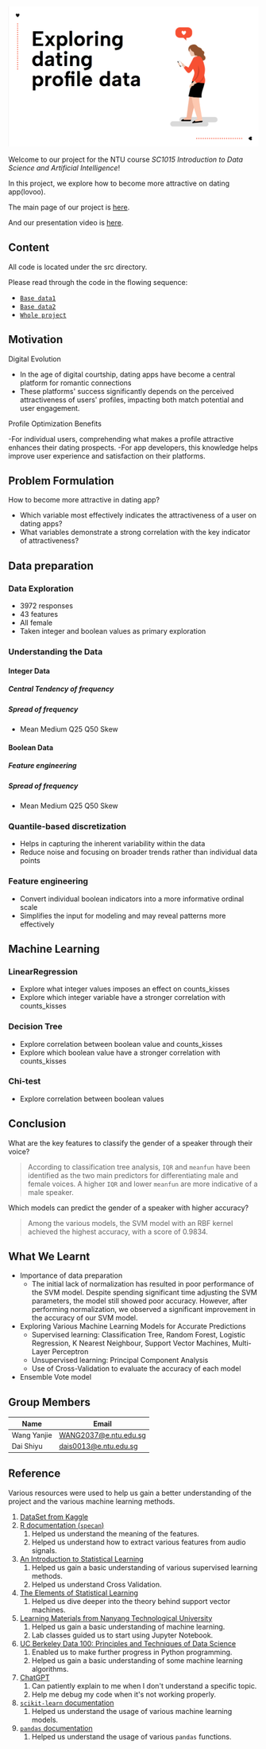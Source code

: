![](cover.png)

Welcome to our project for the NTU course *SC1015 Introduction to Data Science and Artificial Intelligence*!

In this project, we explore how to become more attractive on dating app(lovoo).

The main page of our project is [here](https://pufanyi.github.io/GenderRecognitionByVoice).

And our presentation video is [here](https://youtu.be/sWD81_SmO8E).

## Content

All code is located under the src directory.

Please read through the code in the flowing sequence:

- [`Base data1`](lovoo_v3_users_api-results.csv)
- [`Base data2`](lovoo_v3_users_instances.csv)
- [`Whole project`](1015P_gp7.ipynb)

## Motivation

Digital Evolution

- In the age of digital courtship, dating apps have become a central platform for romantic connections
- These platforms' success significantly depends on the perceived attractiveness of users' profiles, impacting both match potential and user engagement.

Profile Optimization Benefits

-For individual users, comprehending what makes a profile attractive enhances their dating prospects.
-For app developers, this knowledge helps improve user experience and satisfaction on their platforms.

## Problem Formulation

How to become more attractive in dating app?

- Which variable most effectively indicates the attractiveness of a user on dating apps?
- What variables demonstrate a strong correlation with the key indicator of attractiveness?

## Data preparation

### Data Exploration
- 3972 responses
- 43 features
- All female
- Taken integer and boolean values as primary exploration

### Understanding the Data

#### Integer Data

##### Central Tendency of frequency
##### Spread of frequency
- Mean Medium Q25 Q50 Skew

#### Boolean Data

##### Feature engineering
##### Spread of frequency
- Mean Medium Q25 Q50 Skew

### Quantile-based discretization

- Helps in capturing the inherent variability within the data
- Reduce noise and focusing on broader trends rather than individual data points

### Feature engineering

- Convert individual boolean indicators into a more informative ordinal scale
- Simplifies the input for modeling and may reveal patterns more effectively


## Machine Learning

### LinearRegression

- Explore what integer values imposes an effect on counts_kisses
- Explore which integer variable have a stronger correlation with counts_kisses

### Decision Tree

- Explore correlation between boolean value and counts_kisses
- Explore which boolean value have a stronger correlation with counts_kisses

### Chi-test

- Explore correlation between boolean values

## Conclusion

What are the key features to classify the gender of a speaker through their voice?

> According to classification tree analysis, `IQR` and `meanfun` have been identified as the two main predictors for differentiating male and female voices. A higher `IQR` and lower `meanfun` are more indicative of a male speaker.

Which models can predict the gender of a speaker with higher accuracy?

> Among the various models, the SVM model with an RBF kernel achieved the highest accuracy, with a score of 0.9834.

## What We Learnt

- Importance of data preparation
  - The initial lack of normalization has resulted in poor performance of the SVM model. Despite spending significant time adjusting the SVM parameters, the model still showed poor accuracy. However, after performing normalization, we observed a significant improvement in the accuracy of our SVM model.
- Exploring Various Machine Learning Models for Accurate Predictions
  - Supervised learning: Classification Tree, Random Forest, Logistic Regression, K Nearest Neighbour, Support Vector Machines, Multi-Layer Perceptron
  - Unsupervised learning: Principal Component Analysis
  - Use of Cross-Validation to evaluate the accuracy of each model
- Ensemble Vote model

## Group Members

| Name | Email | 
| --- | --- | 
| Wang Yanjie | [WANG2037@e.ntu.edu.sg](mailto:WANG2037@e.ntu.edu.sg) |
| Dai Shiyu | [dais0013@e.ntu.edu.sg](mailto:dais0013@e.ntu.edu.sg) | 

## Reference

Various resources were used to help us gain a better understanding of the project and the various machine learning methods.

1. [DataSet from Kaggle](https://www.kaggle.com/datasets/primaryobjects/voicegender)
2. [R documentation (`specan`)](https://www.rdocumentation.org/packages/warbleR/versions/1.1.2/topics/specan)
   1. Helped us understand the meaning of the features.
   2. Helped us understand how to extract various features from audio signals.
3. [An Introduction to Statistical Learning](https://www.statlearning.com/)
   1. Helped us gain a basic understanding of various supervised learning methods.
   2. Helped us understand Cross Validation.
4. [The Elements of Statistical Learning](https://web.stanford.edu/~hastie/ElemStatLearn/)
   1. Helped us dive deeper into the theory behind support vector machines.
5. [Learning Materials from Nanyang Technological University](https://ntulearn.ntu.edu.sg/)
   1. Helped us gain a basic understanding of machine learning.
   2. Lab classes guided us to start using Jupyter Notebook.
6. [UC Berkeley Data 100: Principles and Techniques of Data Science](https://ds100.org/)
   1. Enabled us to make further progress in Python programming.
   2. Helped us gain a basic understanding of some machine learning algorithms.
7. [ChatGPT](https://chat.openai.com/)
   1. Can patiently explain to me when I don't understand a specific topic.
   2. Help me debug my code when it's not working properly.
8. [`scikit-learn` documentation](https://scikit-learn.org/stable/)
   1. Helped us understand the usage of various machine learning models.
9. [`pandas` documentation](https://pandas.pydata.org/pandas-docs/stable/)
   1. Helped us understand the usage of various `pandas` functions.

